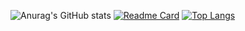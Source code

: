![Anurag's GitHub stats](https://github-readme-stats.vercel.app/api?username=iamironman1233&hide=contribs,prs&show_icons=true&theme=tokyonight)
[![Readme Card](https://github-readme-stats.vercel.app/api/pin/?username=iamironman1233&repo=github-readme-stats)](https://github.com/anuraghazra/github-readme-stats)
[![Top Langs](https://github-readme-stats.vercel.app/api/top-langs/?username=iamironman1233)](https://github.com/anuraghazra/github-readme-stats)
